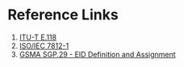 # Reference Links

1. [ITU-T E.118](https://www.itu.int/rec/T-REC-E.118-200605-I/en)
2. [ISO/IEC 7812-1](https://www.iso.org/standard/70484.html)
3. [GSMA SGP.29 - EID Definition and Assignment](https://www.gsma.com/solutions-and-impact/technologies/esim/wp-content/uploads/2024/03/SGP.29-v1.1.pdf)
